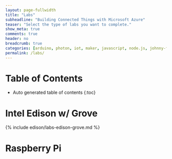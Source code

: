 ```yaml
---
layout: page-fullwidth
title: "Labs"
subheadline: "Building Connected Things with Microsoft Azure"
teaser: "Select the type of labs you want to complete."
show_meta: true
comments: true
header: no
breadcrumb: true
categories: [arduino, photon, iot, maker, javascript, node.js, johnny-five]
permalink: /labs/
---
```

# Table of Contents
*  Auto generated table of contents
{:toc}

# Intel Edison w/ Grove

{% include edison/labs-edison-grove.md %}

# Raspberry Pi